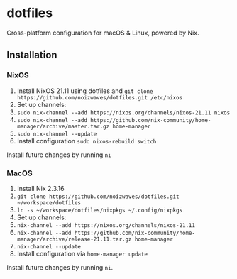 # dotfiles

Cross-platform configuration for macOS & Linux, powered by Nix.

## Installation

### NixOS

1. Install NixOS 21.11 using dotfiles and `git clone https://github.com/noizwaves/dotfiles.git /etc/nixos`
1. Set up channels:
  1. `sudo nix-channel --add https://nixos.org/channels/nixos-21.11 nixos`
  1. `sudo nix-channel --add https://github.com/nix-community/home-manager/archive/master.tar.gz home-manager`
  1. `sudo nix-channel --update`
1. Install configuration `sudo nixos-rebuild switch`

Install future changes by running `ni`

### MacOS

1. Install Nix 2.3.16
1. `git clone https://github.com/noizwaves/dotfiles.git ~/workspace/dotfiles`
1. `ln -s ~/workspace/dotfiles/nixpkgs ~/.config/nixpkgs`
1. Set up channels:
  1. `nix-channel --add https://nixos.org/channels/nixos-21.11`
  1. `nix-channel --add https://github.com/nix-community/home-manager/archive/release-21.11.tar.gz home-manager`
  1. `nix-channel --update`
1. Install configuration via `home-manager update`

Install future changes by running `ni`.
